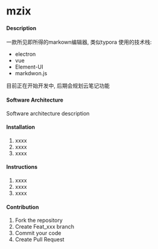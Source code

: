 # mzix

#### Description
一款所见即所得的markown编辑器,   类似typora
使用的技术栈: 
* electron 
*  vue 
* Element-UI  
* markdwon.js 

目前正在开始开发中, 后期会规划云笔记功能

#### Software Architecture
Software architecture description

#### Installation

1. xxxx
2. xxxx
3. xxxx

#### Instructions

1. xxxx
2. xxxx
3. xxxx

#### Contribution

1. Fork the repository
2. Create Feat_xxx branch
3. Commit your code
4. Create Pull Request


